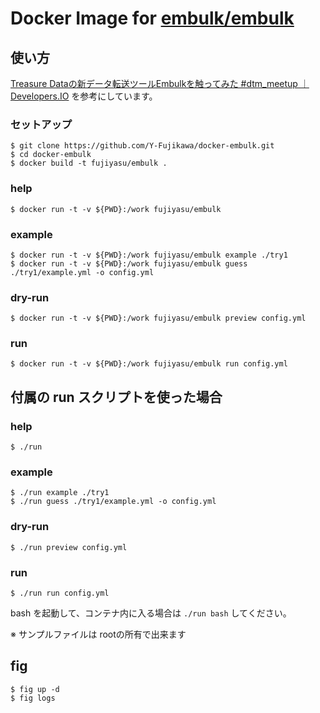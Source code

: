 Docker Image for [embulk/embulk](https://github.com/embulk/embulk#quick-start)
====

使い方
----

[Treasure Dataの新データ転送ツールEmbulkを触ってみた #dtm_meetup ｜ Developers.IO](http://dev.classmethod.jp/tool/embulk-ataglance/) を参考にしています。

### セットアップ

```console
$ git clone https://github.com/Y-Fujikawa/docker-embulk.git
$ cd docker-embulk
$ docker build -t fujiyasu/embulk .
```

### help

```console
$ docker run -t -v ${PWD}:/work fujiyasu/embulk
```

### example

```console
$ docker run -t -v ${PWD}:/work fujiyasu/embulk example ./try1
$ docker run -t -v ${PWD}:/work fujiyasu/embulk guess ./try1/example.yml -o config.yml
```

### dry-run

```console
$ docker run -t -v ${PWD}:/work fujiyasu/embulk preview config.yml
```

### run

```console
$ docker run -t -v ${PWD}:/work fujiyasu/embulk run config.yml
```

付属の run スクリプトを使った場合
----

### help

```console
$ ./run
```

### example

```console
$ ./run example ./try1
$ ./run guess ./try1/example.yml -o config.yml
```

### dry-run

```console
$ ./run preview config.yml
```

### run

```console
$ ./run run config.yml
```

bash を起動して、コンテナ内に入る場合は `./run bash` してください。

※ サンプルファイルは rootの所有で出来ます

fig
----

```console
$ fig up -d
$ fig logs
```

